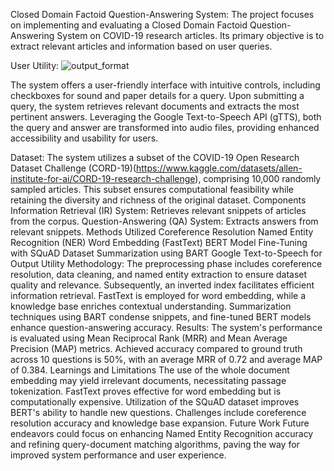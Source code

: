 Closed Domain Factoid Question-Answering System:
The project focuses on implementing and evaluating a Closed Domain Factoid Question-Answering System on COVID-19 research articles. Its primary objective is to extract relevant articles and information based on user queries.

User Utility:
![output_format](https://github.com/bibekalce/Closed-Domain-Factoid-Question-Answering-System-on-the-CORD-19-Dataset/assets/24669020/81d6dd7a-eaa8-4956-a5de-c339db8c80b5)


The system offers a user-friendly interface with intuitive controls, including checkboxes for sound and paper details for a query. Upon submitting a query, the system retrieves relevant documents and extracts the most pertinent answers. Leveraging the Google Text-to-Speech API (gTTS), both the query and answer are transformed into audio files, providing enhanced accessibility and usability for users.

Dataset:
The system utilizes a subset of the COVID-19 Open Research Dataset Challenge (CORD-19)(https://www.kaggle.com/datasets/allen-institute-for-ai/CORD-19-research-challenge), comprising 10,000 randomly sampled articles. This subset ensures computational feasibility while retaining the diversity and richness of the original dataset.
Components
Information Retrieval (IR) System: Retrieves relevant snippets of articles from the corpus.
Question-Answering (QA) System: Extracts answers from relevant snippets.
Methods Utilized
Coreference Resolution
Named Entity Recognition (NER)
Word Embedding (FastText)
BERT Model Fine-Tuning with SQuAD Dataset
Summarization using BART
Google Text-to-Speech for Output Utility
Methodology:
The preprocessing phase includes coreference resolution, data cleaning, and named entity extraction to ensure dataset quality and relevance. Subsequently, an inverted index facilitates efficient information retrieval. FastText is employed for word embedding, while a knowledge base enriches contextual understanding. Summarization techniques using BART condense snippets, and fine-tuned BERT models enhance question-answering accuracy.
Results:
The system's performance is evaluated using Mean Reciprocal Rank (MRR) and Mean Average Precision (MAP) metrics. Achieved accuracy compared to ground truth across 10 questions is 50%, with an average MRR of 0.72 and average MAP of 0.384.
Learnings and Limitations
The use of the whole document embedding may yield irrelevant documents, necessitating passage tokenization.
FastText proves effective for word embedding but is computationally expensive.
Utilization of the SQuAD dataset improves BERT's ability to handle new questions.
Challenges include coreference resolution accuracy and knowledge base expansion.
Future Work
Future endeavors could focus on enhancing Named Entity Recognition accuracy and refining query-document matching algorithms, paving the way for improved system performance and user experience.
